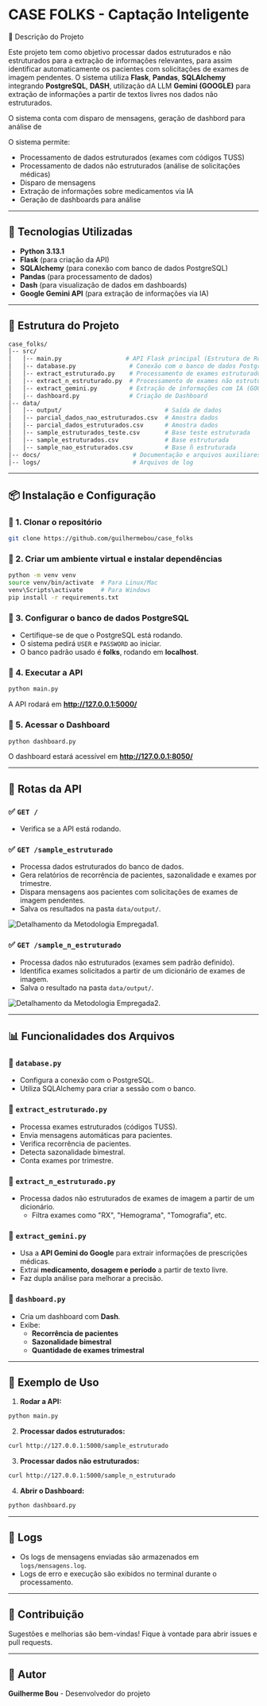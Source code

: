 # CASE FOLKS - Captação Inteligente

📝 Descrição do Projeto

Este projeto tem como objetivo processar dados estruturados e não estruturados para a extração de informações relevantes, para assim identificar automaticamente os pacientes com solicitações de exames de imagem pendentes. 
O sistema utiliza **Flask**, **Pandas**, **SQLAlchemy** integrando **PostgreSQL**, **DASH**, utilização dA LLM **Gemini (GOOGLE)** para extração de informações a partir de textos livres nos dados não estruturados.

O sistema conta com disparo de mensagens, geração de dashbord para análise de 

O sistema permite:
- Processamento de dados estruturados (exames com códigos TUSS)
- Processamento de dados não estruturados (análise de solicitações médicas)
- Disparo de mensagens
- Extração de informações sobre medicamentos via IA
- Geração de dashboards para análise

---

## 🚀 Tecnologias Utilizadas

- **Python 3.13.1**
- **Flask** (para criação da API)
- **SQLAlchemy** (para conexão com banco de dados PostgreSQL)
- **Pandas** (para processamento de dados)
- **Dash** (para visualização de dados em dashboards)
- **Google Gemini API** (para extração de informações via IA)

---

## 📂 Estrutura do Projeto

```bash
case_folks/
│-- src/
│   │-- main.py                  # API Flask principal (Estrutura de Rodas)
│   │-- database.py               # Conexão com o banco de dados PostgreSQL
│   │-- extract_estruturado.py    # Processamento de exames estruturados
│   │-- extract_n_estruturado.py  # Processamento de exames não estruturados
│   │-- extract_gemini.py         # Extração de informações com IA (GOOGLE GEMINI)
│   │-- dashboard.py              # Criação de Dashboard
│-- data/
│   │-- output/                             # Saída de dados
│   │-- parcial_dados_nao_estruturados.csv  # Amostra dados
│   │-- parcial_dados_estruturados.csv      # Amostra dados
│   │-- sample_estruturados_teste.csv       # Base teste estruturada 
│   │-- sample_estruturados.csv             # Base estruturada
│   │-- sample_nao_estruturados.csv         # Base ñ estruturada
│-- docs/                          # Documentação e arquivos auxiliares
│-- logs/                          # Arquivos de log
```

---

## 📦 Instalação e Configuração

### 🔹 1. Clonar o repositório
```bash
git clone https://github.com/guilhermebou/case_folks
```

### 🔹 2. Criar um ambiente virtual e instalar dependências
```bash
python -m venv venv
source venv/bin/activate  # Para Linux/Mac
venv\Scripts\activate     # Para Windows
pip install -r requirements.txt
```

### 🔹 3. Configurar o banco de dados PostgreSQL
- Certifique-se de que o PostgreSQL está rodando.
- O sistema pedirá `USER` e `PASSWORD` ao iniciar.
- O banco padrão usado é **folks**, rodando em **localhost**.

### 🔹 4. Executar a API
```bash
python main.py
```
A API rodará em **http://127.0.0.1:5000/**

### 🔹 5. Acessar o Dashboard
```bash
python dashboard.py
```
O dashboard estará acessível em **http://127.0.0.1:8050/**

---

## 🔗 Rotas da API

### ✅ **`GET /`**
- Verifica se a API está rodando.

### ✅ **`GET /sample_estruturado`**
- Processa dados estruturados do banco de dados.
- Gera relatórios de recorrência de pacientes, sazonalidade e exames por trimestre.
- Dispara mensagens aos pacientes com solicitações de exames de imagem pendentes.
- Salva os resultados na pasta `data/output/`.

![Detalhamento da Metodologia Empregada1.](docs/midia/case2.png)
  

### ✅ **`GET /sample_n_estruturado`**
- Processa dados não estruturados (exames sem padrão definido).
- Identifica exames solicitados a partir de um dicionário de exames de imagem.
- Salva o resultado na pasta `data/output/`.

![Detalhamento da Metodologia Empregada2.](docs/midia/case2.png)

---

## 📊 Funcionalidades dos Arquivos

### 🔹 **`database.py`**
- Configura a conexão com o PostgreSQL.
- Utiliza SQLAlchemy para criar a sessão com o banco.

### 🔹 **`extract_estruturado.py`**
- Processa exames estruturados (códigos TUSS).
- Envia mensagens automáticas para pacientes.
- Verifica recorrência de pacientes.
- Detecta sazonalidade bimestral.
- Conta exames por trimestre.

### 🔹 **`extract_n_estruturado.py`**
- Processa dados não estruturados de exames de imagem a partir de um dicionário.
  - Filtra exames como "RX", "Hemograma", "Tomografia", etc.

### 🔹 **`extract_gemini.py`**
- Usa a **API Gemini do Google** para extrair informações de prescrições médicas.
- Extrai **medicamento, dosagem e período** a partir de texto livre.
- Faz dupla análise para melhorar a precisão.

### 🔹 **`dashboard.py`**
- Cria um dashboard com **Dash**.
- Exibe:
  - **Recorrência de pacientes**
  - **Sazonalidade bimestral**
  - **Quantidade de exames trimestral**

---

## 📌 Exemplo de Uso
1. **Rodar a API:**
```bash
python main.py
```
2. **Processar dados estruturados:**
```bash
curl http://127.0.0.1:5000/sample_estruturado
```
3. **Processar dados não estruturados:**
```bash
curl http://127.0.0.1:5000/sample_n_estruturado
```
4. **Abrir o Dashboard:**
```bash
python dashboard.py
```

---

## 📜 Logs
- Os logs de mensagens enviadas são armazenados em `logs/mensagens.log`.
- Logs de erro e execução são exibidos no terminal durante o processamento.

---

## 📌 Contribuição
Sugestões e melhorias são bem-vindas! Fique à vontade para abrir issues e pull requests.

---

## 📝 Autor
**Guilherme Bou** - Desenvolvedor do projeto

